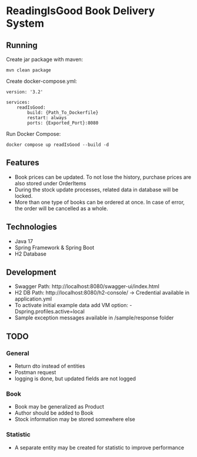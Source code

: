 # ReadingIsGood Book Delivery System

## Running

Create jar package with maven:

```
mvn clean package
```

Create docker-compose.yml:

```
version: '3.2'

services:  
    readIsGood:
        build: {Path_To_Dockerfile}
        restart: always
        ports: {Exported_Port}:8080
```

Run Docker Compose:

```
docker compose up readIsGood --build -d
```

## Features

- Book prices can be updated. To not lose the history, purchase prices are also stored under OrderItems
- During the stock update processes, related data in database will be locked.
- More than one type of books can be ordered at once. In case of error, the order will be cancelled as a whole.

## Technologies

- Java 17
- Spring Framework & Spring Boot
- H2 Database

## Development

- Swagger Path: http://localhost:8080/swagger-ui/index.html
- H2 DB Path: http://localhost:8080/h2-console/ -> Credential available in application.yml
- To activate initial example data add VM option: -Dspring.profiles.active=local
- Sample exception messages available in /sample/response folder

## TODO

### General

- Return dto instead of entities
- Postman request
- logging is done, but updated fields are not logged

### Book

- Book may be generalized as Product
- Author should be added to Book
- Stock information may be stored somewhere else

### Statistic

- A separate entity may be created for statistic to improve performance
